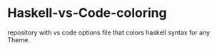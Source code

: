 # Haskell-vs-Code-coloring

repository with vs code options file that colors haskell syntax for any Theme.

